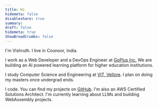 ```yaml
---
title: Hi
hidemeta: false
disableshare: true
summary: 
draft: false
hidemeta: true
ShowBreadCrumbs: false
---
```


I'm Vishruth. I live in Coonoor, India.

I work as a Web Developer and a DevOps Engineer at [GoPlus Inc.](https://go-plus.io/) We are building an AI powered learning platform for higher education institutions.

I study Computer Science and Engineering at [VIT, Vellore](https://vit.ac.in/). I plan on doing my masters once undergrad ends.

I code. You can find my projects on [GitHub](https://github.com/vishruthdevan/). I'm also an AWS Certified Solutions Architect. I'm currently learning about LLMs and building WebAssembly projects.
